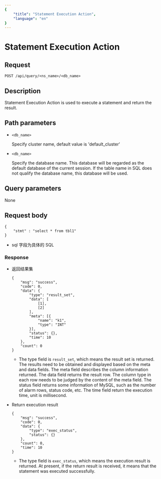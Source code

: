 ```yaml
---
{
    "title": "Statement Execution Action",
    "language": "en"
}
---
```


<!-- 
Licensed to the Apache Software Foundation (ASF) under one
or more contributor license agreements.  See the NOTICE file
distributed with this work for additional information
regarding copyright ownership.  The ASF licenses this file
to you under the Apache License, Version 2.0 (the
"License"); you may not use this file except in compliance
with the License.  You may obtain a copy of the License at

  http://www.apache.org/licenses/LICENSE-2.0

Unless required by applicable law or agreed to in writing,
software distributed under the License is distributed on an
"AS IS" BASIS, WITHOUT WARRANTIES OR CONDITIONS OF ANY
KIND, either express or implied.  See the License for the
specific language governing permissions and limitations
under the License.
-->

# Statement Execution Action


## Request

```
POST /api/query/<ns_name>/<db_name>
```

## Description

Statement Execution Action is used to execute a statement and return the result.
    
## Path parameters
* `<db_name>`

    Specify cluster name, default value is 'default_cluster'

* `<db_name>`

    Specify the database name. This database will be regarded as the default database of the current session. If the table name in SQL does not qualify the database name, this database will be used.

## Query parameters

None

## Request body

```
{
    "stmt" : "select * from tbl1"
}
```

* sql 字段为具体的 SQL

### Response

* 返回结果集

    ```
    {
        "msg": "success",
        "code": 0,
        "data": {
            "type": "result_set",
            "data": [
                [1],
                [2]
            ],
            "meta": [{
                "name": "k1",
                "type": "INT"
            }],
            "status": {},
            "time": 10
        },
        "count": 0
    }
    ```

    * The type field is `result_set`, which means the result set is returned. The results need to be obtained and displayed based on the meta and data fields. The meta field describes the column information returned. The data field returns the result row. The column type in each row needs to be judged by the content of the meta field. The status field returns some information of MySQL, such as the number of alarm rows, status code, etc. The time field return the execution time, unit is millisecond.

* Return execution result

    ```
    {
        "msg": "success",
        "code": 0,
        "data": {
            "type": "exec_status",
            "status": {}
        },
        "count": 0,
        "time": 10
    }
    ```

    * The type field is `exec_status`, which means the execution result is returned. At present, if the return result is received, it means that the statement was executed successfully.
